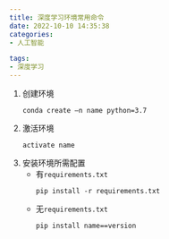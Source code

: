 ```yaml
---
title: 深度学习环境常用命令
date: 2022-10-10 14:35:38
categories: 
- 人工智能

tags:
- 深度学习
---
```


1. 创建环境
    ~~~
    conda create –n name python=3.7
    ~~~
2. 激活环境
    ~~~
    activate name
    ~~~
3. 安装环境所需配置
   - 有`requirements.txt`
        ~~~
        pip install -r requirements.txt
        ~~~
   - 无`requirements.txt`
        ~~~
        pip install name==version
        ~~~


